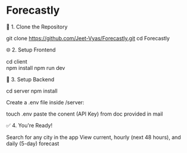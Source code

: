 # Forecastly

📁 1. Clone the Repository

git clone https://github.com/Jeet-Vyas/Forecastly.git
cd Forecastly

🌐 2. Setup Frontend

cd client     
npm install
npm run dev

🔧 3. Setup Backend

cd server
npm install

Create a .env file inside /server:

touch .env
paste the conent (API Key) from doc provided in mail 

✅ 4. You're Ready!

Search for any city in the app
View current, hourly (next 48 hours), and daily (5-day) forecast